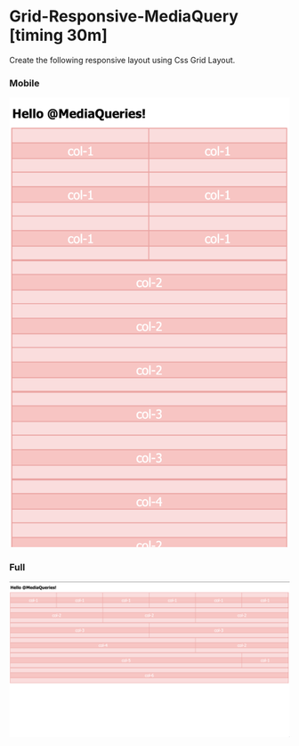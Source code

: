 # Grid-Responsive-MediaQuery [timing 30m]

Create the following responsive layout using Css Grid Layout.

### Mobile
![](./2.png?raw=true)

### Full
![](./1.png?raw=true)
